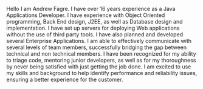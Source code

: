 Hello I am Andrew Fagre.
I have over 16 years experience as a Java Applications Developer.
I have experience with Object Oriented programming, Back End design, J2EE, as well as Database design and implementation.
I have set up servers for deploying Web applications without the use of third party tools. I have also planned and developed several Enterprise Applications.
I am able to effectively communicate with several levels of team members, successfully bridging the gap between technical and non technical members.
I have been recognized for my ability to triage code, mentoring junior developers, as well as for my thoroughness by never being satisfied with just getting the job done.
I am excited to use my skills and background to help identify performance and reliability issues, ensuring a better experience for the customer.
 
